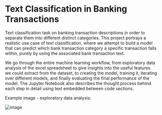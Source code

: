 # Text Classification in Banking Transactions
Text classification task on banking transaction descriptions in order to separate them into different distinct categories. This project portrays a realistic use case of text classification, where we attempt to build a model that can predict which bank transaction category a specific transaction falls within, purely by using the associated bank transaction text.

We go through the entire machine learning workflow, from exploratory data analysis of the excel spreadsheet to give insights into the useful features we could extract from the dataset, to creating the model, training it, iterating over different models, and finally evaluating the final performance of the model. The Jupyter Notebook also describes the thought process behind each step in detail using text embedded between code sections.

Example image - exploratory data analysis:

![image](https://user-images.githubusercontent.com/52770094/133076957-80fe43a6-0649-4c25-9df0-5c8f23b27323.png)



